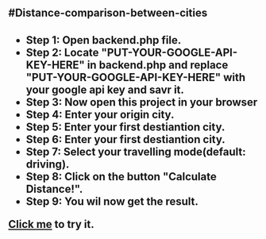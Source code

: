 <h2>#Distance-comparison-between-cities<h2>
<ul>
	<li><b>Step 1: </b>Open backend.php file.</li>
	<li><b>Step 2: </b>Locate "PUT-YOUR-GOOGLE-API-KEY-HERE" in backend.php and replace "PUT-YOUR-GOOGLE-API-KEY-HERE" with your google api key and savr it.</li>
	<li><b>Step 3: </b>Now open this project in your browser</li>	
	<li><b>Step 4: </b>Enter your origin city.</li>
	<li><b>Step 5: </b>Enter your first destiantion city.</li>
	<li><b>Step 6: </b>Enter your first destiantion city.</li>
	<li><b>Step 7: </b>Select your travelling mode(default: driving).</li>
	<li><b>Step 8: </b>Click on the button "Calculate Distance!".</li>
	<li><b>Step 9: </b>You wil now get the result.</li>	  
</ul>

<p><a href="https://www.rajbiswas.in/github/distancecomparison/" target="_blank">Click me</a> to try it.</p>